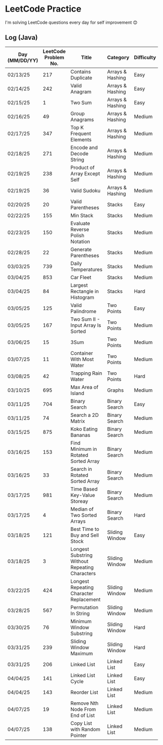 # LeetCode Practice

I'm solving LeetCode questions every day for self improvement 😊

## Log (Java)
| Day (MM/DD/YY) | LeetCode Problem No. | Title                                          | Category         | Difficulty | Language | Time complexity | Space complexity | Notes | Time spent (min) | My solution result  | File                           |
|----------------|----------------------|------------------------------------------------|------------------|------------|----------|-----------------|------------------|-------|------------------|---------------------|--------------------------------|
| 02/13/25       | 217                  | Contains Duplicate                             | Arrays & Hashing | Easy       | Java     | O(n)            | O(n)             |       | 10               | Accepted            | [q217.cpp](java/src/q217.java) |
| 02/14/25       | 242                  | Valid Anagram                                  | Arrays & Hashing | Easy       | Java     | O(n)            | O(n)             |       | 20               | Accepted            | [q242.cpp](java/src/q242.java) |
| 02/15/25       | 1                    | Two Sum                                        | Arrays & Hashing | Easy       | Java     | O(n)            | O(n)             |       | 30               | Accepted            | [q1.cpp](java/src/q1.java)     |
| 02/16/25       | 49                   | Group Anagrams                                 | Arrays & Hashing | Medium     | Java     | O(n^2)          | O(n)             |       | 40               | Accepted            | [q49.cpp](java/src/q49.java)   |
| 02/17/25       | 347                  | Top K Frequent Elements                        | Arrays & Hashing | Medium     | Java     | O(n)            | O(n)             |       | 60               | Accepted with hints | [q347.cpp](java/src/q347.java) |
| 02/18/25       | 271                  | Encode and Decode String                       | Arrays & Hashing | Medium     | Java     | O(n)            | O(1)             |       | 60               | Wrong Answer        | [q271.cpp](java/src/q271.java) |
| 02/19/25       | 238                  | Product of Array Except Self                   | Arrays & Hashing | Medium     | Java     | O(n)            | O(n)             |       |                  | Time Limit Exceeded | [q238.cpp](java/src/q238.java) |
| 02/19/25       | 36                   | Valid Sudoku                                   | Arrays & Hashing | Medium     | Java     | O(n^2)          | O(n^2)           |       |                  |                     | [q36.cpp](java/src/q36.java)   |
| 02/20/25       | 20                   | Valid Parentheses                              | Stacks           | Easy       | Java     | O(n)            | O(n)             |       |                  |                     | [q36.cpp](java/src/q20.java)   |
| 02/22/25       | 155                  | Min Stack                                      | Stacks           | Medium     | Java     | O(1)            | O(n)             |       | 30               | Accepted            | [q155.cpp](java/src/q155.java) |
| 02/23/25       | 150                  | Evaluate Reverse Polish Notation               | Stacks           | Medium     | Java     | O(n)            | O(n)             |       | 25               | Accepted            | [q150.cpp](java/src/q150.java) |
| 02/28/25       | 22                   | Generate Parentheses                           | Stacks           | Medium     | Java     | O(4^n)          | O(n)             |       |                  |                     | [q22.cpp](java/src/q22.java)   |
| 03/03/25       | 739                  | Daily Temperatures                             | Stacks           | Medium     | Java     | O(n)            | O(n)             |       |                  |                     | [q739.cpp](java/src/q739.java) |
| 03/04/25       | 853                  | Car Fleet                                      | Stacks           | Medium     | Java     | O(n*logn)       | O(n)             |       |                  |                     | [q853.cpp](java/src/q853.java) |
| 03/04/25       | 84                   | Largest Rectangle in Histogram                 | Stacks           | Hard       | Java     | O(n^2)          | O(n)             |       |                  |                     | [q84.cpp](java/src/q84.java)   |
| 03/05/25       | 125                  | Valid Palindrome                               | Two Points       | Easy       | Java     | O(n)            | O(1)             |       |                  |                     | [q125.cpp](java/src/q125.java) |
| 03/05/25       | 167                  | Two Sum II - Input Array Is Sorted             | Two Points       | Medium     | Java     | O(n)            | O(1)             |       |                  |                     | [q167.cpp](java/src/q167.java) |
| 03/06/25       | 15                   | 3Sum                                           | Two Points       | Medium     | Java     | O(n^2)          | O(n)             |       |                  |                     | [q15.cpp](java/src/q15.java)   |
| 03/07/25       | 11                   | Container With Most Water                      | Two Points       | Medium     | Java     | O(n)            | O(1)             |       | 15               | Accepted            | [q11.cpp](java/src/q11.java)   |
| 03/08/25       | 42                   | Trapping Rain Water                            | Two Points       | Hard       | Java     | O(n)            | O(1)             |       |                  |                     | [q42.cpp](java/src/q42.java)   |
| 03/10/25       | 695                  | Max Area of Island                             | Graphs           | Medium     | Java     | O(n)            | O(n)             |       |                  |                     | [q695.cpp](java/src/q695.java) |
| 03/11/25       | 704                  | Binary Search                                  | Binary Search    | Easy       | Java     | O(logn)         | O(1)             |       | 15               | Accepted            | [q704.cpp](java/src/q704.java) |
| 03/11/25       | 74                   | Search a 2D Matrix                             | Binary Search    | Medium     | Java     | O(logn)         | O(1)             |       |                  |                     | [q74.cpp](java/src/q74.java)   |
| 03/15/25       | 875                  | Koko Eating Bananas                            | Binary Search    | Medium     | Java     | O(nlogn)        | O(1)             |       |                  |                     | [q875.cpp](java/src/q875.java) |
| 03/16/25       | 153                  | Find Minimum in Rotated Sorted Array           | Binary Search    | Medium     | Java     | O(logn)         | O(1)             |       |                  |                     | [q153.cpp](java/src/q153.java) |
| 03/16/25       | 33                   | Search in Rotated Sorted Array                 | Binary Search    | Medium     | Java     | O(logn)         | O(1)             |       |                  |                     | [q33.cpp](java/src/q33.java)   |
| 03/17/25       | 981                  | Time Based Key-Value Storeay                   | Binary Search    | Medium     | Java     | O(log(m+n))     | O(log(m+n))      |       |                  |                     | [q981.cpp](java/src/q981.java) |
| 03/17/25       | 4                    | Median of Two Sorted Arrays                    | Binary Search    | Hard       | Java     | O(m+n)          | O(1)             |       |                  |                     | [q4.cpp](java/src/q4.java)     |
| 03/18/25       | 121                  | Best Time to Buy and Sell Stock                | Sliding Window   | Easy       | Java     | O(n)            | O(1)             |       |                  |                     | [q121.cpp](java/src/q121.java) |
| 03/18/25       | 3                    | Longest Substring Without Repeating Characters | Sliding Window   | Medium     | Java     | O(n)            | O(m)             |       |                  |                     | [q3.cpp](java/src/q3.java)     |
| 03/22/25       | 424                  | Longest Repeating Character Replacement        | Sliding Window   | Medium     | Java     | O(m*n)          | O(m)             |       |                  |                     | [q424.cpp](java/src/q424.java) |
| 03/28/25       | 567                  | Permutation In String                          | Sliding Window   | Medium     | Java     | O(n)            | O(1)             |       |                  |                     | [q567.cpp](java/src/q567.java) |
| 03/30/25       | 76                   | Minimum Window Substring                       | Sliding Window   | Hard       | Java     | O(n)            | O(n)             |       |                  |                     | [q76.cpp](java/src/q76.java)   |
| 03/31/25       | 239                  | Sliding Window Maximum                         | Sliding Window   | Hard       | Java     | O(n)            | O(n)             |       |                  |                     | [q239.cpp](java/src/q239.java) |
| 03/31/25       | 206                  | Linked List                                    | Linked List      | Easy       | Java     | O(n)            | O(n)             |       |                  |                     | [q206.cpp](java/src/q206.java) |
| 04/04/25       | 141                  | Linked List Cycle                              | Linked List      | Easy       | Java     | O(1)            | O(1)             |       |                  |                     | [q141.cpp](java/src/q141.java) |
| 04/04/25       | 143                  | Reorder List                                   | Linked List      | Medium     | Java     | O(n)            | O(1)             |       |                  |                     | [q143.cpp](java/src/q143.java) |
| 04/07/25       | 19                   | Remove Nth Node From End of List               | Linked List      | Medium     | Java     | O(n)            | O(1)             |       |                  |                     | [q19.cpp](java/src/q19.java)   |
| 04/07/25       | 138                  | Copy List with Random Pointer                  | Linked List      | Medium     | Java     | O(n)            | O(n)             |       |                  |                     | [q138.cpp](java/src/q138.java) |